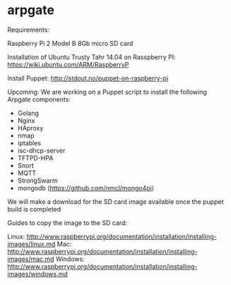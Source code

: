 # arpgate

Requirements:

Raspberry Pi 2 Model B
8Gb micro SD card

Installation of Ubuntu Trusty Tahr 14.04 on Rasspberry PI: https://wiki.ubuntu.com/ARM/RaspberryP

Install Puppet: http://stdout.no/puppet-on-raspberry-pi


Upcoming:
We are working on a Puppet script to install the following Arpgate components:

- Golang
- Nginx
- HAproxy
- nmap
- iptables
- isc-dhcp-server
- TFTPD-HPA
- Snort
- MQTT
- StrongSwarm
- mongodb   (https://github.com/nmcl/mongo4pi)



We will make a download for the SD card image available once the puppet build is completed

Guides to copy the image to the SD card:

Linux: http://www.raspberrypi.org/documentation/installation/installing-images/linux.md
Mac: http://www.raspberrypi.org/documentation/installation/installing-images/mac.md
Windows: http://www.raspberrypi.org/documentation/installation/installing-images/windows.md






